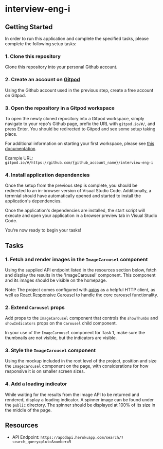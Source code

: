 # interview-eng-i

## Getting Started
In order to run this application and complete the specified tasks, please complete the following setup tasks:

### 1. Clone this repository
Clone this repository into your personal Github account.

### 2. Create an account on [Gitpod](https://www.gitpod.io/)
Using the Github account used in the previous step, create a free account on Gitpod.

### 3. Open the repository in a Gitpod workspace
To open the newly cloned repository into a Gitpod workspace, simply navigate to your repo's Github page, prefix the URL with `gitpod.io/#/`, and press Enter. You should be redirected to Gitpod and see some setup taking place.

For additional information on starting your first workspace, please see [this documentation](https://www.gitpod.io/docs/getting-started#start-your-first-workspace).

Example URL: `gitpod.io/#/https://github.com/{github_account_name}/interview-eng-i`

### 4. Install application dependencies
Once the setup from the previous step is complete, you should be redirected to an in-browser version of Visual Studio Code. Additionally, a termnial should have automatically opened and started to install the application's dependencies.

Once the application's dependencies are installed, the start script will execute and open your application in a browser preview tab in Visual Studio Code.

You're now ready to begin your tasks!

## Tasks
### 1. Fetch and render images in the `ImageCarousel` component
Using the supplied API endpoint listed in the resources section below, fetch and display the results in the 'ImageCarousel' component. This component and its images should be visible on the homepage.

Note: The project comes configured with [axios](https://www.npmjs.com/package/axios) as a helpful HTTP client, as well as [React Responsive Carousel](https://www.npmjs.com/package/react-responsive-carousel) to handle the core carousel functionality.

### 2. Extend `Carousel` props
Add props to the `ImageCarousel` component that controls the `showThumbs` and `showIndicators` props on the `Carousel` child component.

In your use of the `ImageCarousel` component for Task 1, make sure the thumbnails are not visible, but the indicators are visible.

### 3. Style the `ImageCarousel` component
Using the mockup included in the root level of the project, position and size the `ImageCarousel` component on the page, with considerations for how responsive it is on smaller screen sizes.

### 4. Add a loading indicator
While waiting for the results from the image API to be returned and rendered, display a loading indicator. A spinner image can be found under the `public` directory. The spinner should be displayed at 100% of its size in the middle of the page.

## Resources
- API Endpoint: `https://apodapi.herokuapp.com/search/?search_query=pluto&number=5`